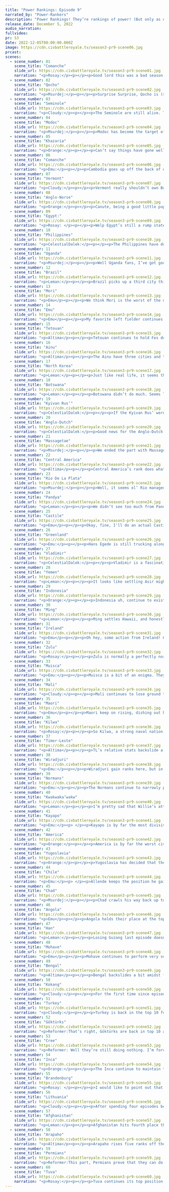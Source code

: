 ```yaml
---
title: "Power Rankings: Episode 9"
narrated_by: "Power-Rankers"
description: "Power Rankings! They’re rankings of power! (But only as of the instant of the end of the previous episode, as these are not meant to be future predictions!) Power Rankings!"
release_date: December 5, 2022
audio_narration:
fullvideo:
pr: S3
date: 2022-12-05T00:00:00.000Z
image: https://cdn.civbattleroyale.tv/season3-pr9-scene06.jpg
prcast:
scenes:
  - scene_number: 01
    scene_title: "Comanche"
    slide_url: https://cdn.civbattleroyale.tv/season3-pr9-scene01.jpg
    narration: "<p>Rosay:</p><p></p><p>Good lord this was a bad season for Comanche. No need to speak too ill for the dead, but there was nothing but ill for the Comanche this season. For reference, the power rankers expected Comanche to finish at a respectable 23, not exactly spark the world on fire but have some good moments, and maybe make a little regional empire but they did not place outside of the bottom 5 since part 1. Comanche will not be remembered often, and when they are, they will be remembered as a disappointment.</p>"
  - scene_number: 02
    scene_title: "Qocho"
    slide_url: https://cdn.civbattleroyale.tv/season3-pr9-scene02.jpg
    narration: "<p>Msurdej:</p><p></p><p>Surprise Surprise, Qocho is (still) under attack again. This time it’s (still) Tuva banging at the gates of Qarakhoja. And it seems they brought a decent enough army to take Qocho. Will Süngülüg Khagan be able to pull out a diplomatic victory and wriggle free? Or will his time finally come in the next part?</p>"
  - scene_number: 03
    scene_title: "Seminole"
    slide_url: https://cdn.civbattleroyale.tv/season3-pr9-scene03.jpg
    narration: "<p>Cloudy:</p><p></p><p>The Seminole are still alive. This has been your weekly Seminole update.</p>"
  - scene_number: 04
    scene_title: "Modoc"
    slide_url: https://cdn.civbattleroyale.tv/season3-pr9-scene04.jpg
    narration: "<p>Msurdej:</p><p></p><p>Modoc has become the target of several wars in this part, but none of them are a major threat. America is on the Wrong side of the continent, Inca would have to sail up the American coast, and North Korea would have to sail around the Pacific to reach them. So Kintpaush and Captain Jack can remain safe in their stronghold. I mean, it’s not like they can give away another city at this point.</p>"
  - scene_number: 05
    scene_title: "Khazaria"
    slide_url: https://cdn.civbattleroyale.tv/season3-pr9-scene05.jpg
    narration: "<p>Orange:</p><p></p><p>Can’t say things have gone well for ol’ Khazaria this part. Capital gone, two cities left, no army, no production, no money, really just no anything. But at least they aren’t at one city so that’s something, a something keeping them from a slightly worse rank. </p>"
  - scene_number: 06
    scene_title: "Comanche"
    slide_url: https://cdn.civbattleroyale.tv/season3-pr9-scene06.jpg
    narration: "<p>Emu:</p><p></p><p>Cambodia goes up off the back of other people in their bracket collapsing. It looks just as unlikely as ever they'll ever be anything but a city state, but for now the jungle is keeping them less threatened than the other 50s civs. Also, can we take a second to appreciate the civball? I think it's a really nice one.</p>"
  - scene_number: 07
    scene_title: "Vermont"
    slide_url: https://cdn.civbattleroyale.tv/season3-pr9-scene07.jpg
    narration: "<p>Cloudy:</p><p></p><p>Vermont really shouldn’t own Burlington anymore, but somehow they still do. I never saw a peace treaty between them and Greenland, maybe I missed it? If not, then Greenland really isn’t even trying.</p><p></p><p>Funnily enough, though, now that I look, Vermont actually has more troops than Greenland. Comeback imminent?</p>"
  - scene_number: 08
    scene_title: "Anglo-Norse"
    slide_url: https://cdn.civbattleroyale.tv/season3-pr9-scene08.jpg
    narration: "<p>Orange:</p><p></p><p>Canute, being a good little puppet of Brandenburg, has joined the coalition against Yugoslavia. Will it help them at all? Nope. Will it hinder them? Probably. Will they settle a city in the far north? Eh, doubt it. But this is all par for the Anglo-Course for the Anglo-Norse.</p>"
  - scene_number: 09
    scene_title: "Egypt:"
    slide_url: https://cdn.civbattleroyale.tv/season3-pr9-scene09.jpg
    narration: "<p>Rosay: </p><p></p><p>Welp Egypt’s still a rump state, but at least they don't have to worry about Chad for a while. Turkey does not really have a reliable way into Egypt so that war is kinda irrelevant for now. Honestly the only thing putting them above the other rumps is that they only will die if one of their neighbors invades them instead of they are about to die from an invasion. Narrator ItsTruuuuuuuuuckMonth put it best when they said “We begin today’s episode with the hollowed out husk some people call “Egypt”.”</p>"
  - scene_number: 10
    scene_title: "Philippines"
    slide_url: https://cdn.civbattleroyale.tv/season3-pr9-scene10.jpg
    narration: "<p>CelestialDalek:</p><p></p><p>The Philippines have done fewer things than sentences in this writeup. They are not going to do very well. </p>"
  - scene_number: 11
    scene_title: "Uganda"
    slide_url: https://cdn.civbattleroyale.tv/season3-pr9-scene11.jpg
    narration: "<p>Msurdej:</p><p></p><p>Well Uganda fans, I’ve got good news and bad news.  The good news is Uganda retook Mbarara.  The bad news is the city still might flip, Chad took Masaka, and now Angola is invading as well. </p>"
  - scene_number: 12
    scene_title: "Brazil"
    slide_url: https://cdn.civbattleroyale.tv/season3-pr9-scene12.jpg
    narration: "<p>Leman:</p><p></p><p>Brazil picks up a third city this week, again. But I have to say Olida is a way, worse city than Sao Salvador was. This is not a good replacement at all. As such, Brazil is still languishing at the bottom of the power rankings.</p>"
  - scene_number: 13
    scene_title: "Mori"
    slide_url: https://cdn.civbattleroyale.tv/season3-pr9-scene13.jpg
    narration: "<p>Emu</p><p></p><p>We think Mori is the worst of the dynamic trio right now. They don't have a ghost of a chance at expansion on the continent, and the horrors of northern Honshu continue to be too much for them. They have a very high expansionist bias by design, but they seem to be just...... completely ignoring it. Them's the shakes, I guess.</p>"
  - scene_number: 14
    scene_title: "Emu"
    slide_url: https://cdn.civbattleroyale.tv/season3-pr9-scene14.jpg
    narration: "<p>Emu</p><p></p><p>My favorite left fielder continues to get pitches hit right to them, as Wiradjuri declares a war they're unlikely to win again. If Wonggu has a time to shine, this is it. This may be his only real opportunity to make gains against a larger, somehow even less competent opponent. If he puts in the work, and plays his cards right, he might just come out of this with a shiny new city or two and far more interesting prospects.</p><p></p><p>Oh, who am I kidding. Yolngu will go right back to their two-city turtling the second they can.</p>"
  - scene_number: 15
    scene_title: "Tetouan"
    slide_url: https://cdn.civbattleroyale.tv/season3-pr9-scene15.jpg
    narration: "<p>Altima</p><p></p><p>Tetouan continues to hold Fes despite Mali’s best efforts, owing to both geography and some genuinely hard-fought naval victories. While they remain trapped within their geography, that geography (and Mali’s utter incompetence) at least keep them safe and outside of the bottom ten for now.</p>"
  - scene_number: 16
    scene_title: "Ainu"
    slide_url: https://cdn.civbattleroyale.tv/season3-pr9-scene16.jpg
    narration: "<p>Altima</p><p></p><p>The Ainu have three cities and thus suck. Yeah, they joined a quarter of the cylinder in war against the Koreans. They ain’t getting jack from it. They ain’t losing anything from it either though, so they’ve got that going for them I guess.</p>"
  - scene_number: 17
    scene_title: "North Korea"
    slide_url: https://cdn.civbattleroyale.tv/season3-pr9-scene17.jpg
    narration: "<p>Leman:</p><p></p><p>Just like real life, it seems that nobody really likes North Korea. By our count there are 17 civilizations at war with North Korea (28.8% of living civs). At least. I don’t even like North Korea all that much, but honestly, this feels excessive. There are weaker civs and there are civs with more warmonger penalties, why is North Korea the civ that everyone has decided to hate? Maybe Mori has a really good PR team? Maybe someone leaked stories of IRL North Korea into the cylinder?</p><p> </p><p>Regardless of why, these 17 wars are bad news for North Korea. The good news is that only three or four of them really matter (Gokturks, Ainu, Mori, and kind of Kwakwaka’wakw). The other bad news is that Gokturks are a top 10 power and have the fourth largest army in the world right now. Good luck.</p><p></p>"
  - scene_number: 18
    scene_title: "Botswana"
    slide_url: https://cdn.civbattleroyale.tv/season3-pr9-scene18.jpg
    narration: "<p>Leman:</p><p></p><p>Botswana didn’t do much. Seems like they’re slowly letting the Zulu and Angola settle South Africa, and that’s probably bad. But it's not a disaster. There are still a few more spots to settle. Could be worse, I guess.</p>"
  - scene_number: 19
    scene_title: "Kyivan Rus’"
    slide_url: https://cdn.civbattleroyale.tv/season3-pr9-scene19.jpg
    narration: "<p>CelestialDalek:</p><p></p><p>If the Kyivan Rus’ were not in Europe, they’d be looking a bit less awful. Their military could probably do wonders if they were sitting in Australia, but unfortunately they’re sandwiched between Lithuania, Yugoslavia (but separated by a mountain range, so for the purpose of wars they aren’t neighbors), and Vladimir. Their tech in their army is low, even though their science is decent, their city count is abysmal, but most importantly they’re just in a crab bucket and are about to be tipped into the bisque pot. They might pull something off, but don’t expect it.</p>"
  - scene_number: 20
    scene_title: "Anglo-Dutch"
    slide_url: https://cdn.civbattleroyale.tv/season3-pr9-scene20.jpg
    narration: "<p>CelestialDalek:</p><p>Good news for the Anglo-Dutch: they have another city. That’s about it. Brandenburg is still putting them in existential risk, Castile remains a threat, and, most importantly, they have nowhere to go. Every other civ around them, bar Castile, is trying to settle untouched lands, but the Anglo-Dutch just wanted to finish making themselves French. They just need Brandenburg to not want to become French.</p>"
  - scene_number: 21
    scene_title: "Massagetae"
    slide_url: https://cdn.civbattleroyale.tv/season3-pr9-scene21.jpg
    narration: "<p>Msurdej:</p><p></p><p>We ended the part with Massagetae with Tomyris being at war with nearly a dozen other civs, and them fighting Yemen. While Asir has taken some damage, it's not enough to make me think it’ll fall. Especially with the handful of troops in the area. And even if they capture the city, they’ll still be right next to the Permians and Afghanistan. And that’s no good.</p>"
  - scene_number: 22
    scene_title: "Central America"
    slide_url: https://cdn.civbattleroyale.tv/season3-pr9-scene22.jpg
    narration: "<p>Altima</p><p></p><p>Central America’s rank does what the civ itself is doing and goes nowhere this week, staying at a lovely 39 as the civ continues to durdle on three cities and (mostly) bad stats. They’ve got alright tech surprisingly enough, and their geography is still basically unassailable, so they get to stay at “merely bad” rather than the “utter garbage” three cities should leave them at.</p><p></p>"
  - scene_number: 23
    scene_title: "Rio De La Plata"
    slide_url: https://cdn.civbattleroyale.tv/season3-pr9-scene23.jpg
    narration: "<p>Msurdej:</p><p></p><p>Well, it seems ol’ Rio managed to pull himself out of his Cheeto dust crusted seat and do something productive. They’ve managed to settle a city behind the lines of Chile, and have a few more settlers out. It might be too little too late though, as Chile has also been sending more settlers south, and has roughly twice the army and production of RDLP. It might come down to San Jose de Martin sitting in the Falklands, waiting for death to take him as he plays WoW.</p>"
  - scene_number: 24
    scene_title: "Pandya"
    slide_url: https://cdn.civbattleroyale.tv/season3-pr9-scene24.jpg
    narration: "<p>Leman:</p><p></p><p>We didn’t see too much from Pandya this episode, but that can be okay. After giving away Tirunelveli, Pandya needed some quiet time to rebuild their stats and armies and pump out a few cities. They haven’t quite done the latter, but their lands are filled with their unique unit, the Maraval, a Spearman with an extra attack when fighting on the coasts. We’re kind of past the time where Spearmen are super relevant, but the Maraval is a strong one. Maybe it's almost time to get revenge on Bengal? </p>"
  - scene_number: 25
    scene_title: "Castile"
    slide_url: https://cdn.civbattleroyale.tv/season3-pr9-scene25.jpg
    narration: "<p>Emu</p><p></p><p>Okay, fine, I'll do an actual Castile writeup. Isabella is just about equaling the performance of every other christian Iberian civ, completely failing to expand outside her peninsula while giving up land to Tetouan of all people. Really, she's done absolutely nothing this game. Even the Anglo-Dutch look less pathetic, at least they've pulled off some stellar defense and held against all odds. I don't think it's a stretch at all to call Castile the worst Euro whose name doesn't rhyme with anglo-horse.</p>"
  - scene_number: 26
    scene_title: "Greenland"
    slide_url: https://cdn.civbattleroyale.tv/season3-pr9-scene26.jpg
    narration: "<p>Emu:</p><p></p><p>Hans Egede is still trucking along, same as it ever was, but he's starting to run out of time. His old neighbors are still as unlikely to present a real challenge as they ever were, but in from the west comes an actually competent civ to come eat their lunch. With Vermonter incompetence, Quebec should've been Greenlandic, but instead Arapaho is making strong inroads into the frozen north. Greenland had better snuff out these intrusions quick if they want any chance at long-term survival, let alone a substantial empire.</p>"
  - scene_number: 27
    scene_title: "Vladimir"
    slide_url: https://cdn.civbattleroyale.tv/season3-pr9-scene27.jpg
    narration: "<p>CelestialDalek:</p><p></p><p>Vladimir is a fascinating civ. They seem disconnected, to have poor stats, and to be cornered in between stronger neighbors. Yet they have shown themselves to be competent in wars as well as diplomacy, for they haven’t entered any stupid wars for a while. They’ve taken cities off of Turkey, a well-ranked civ, but would collapse under any other attack. Sometimes it seems like they deserve a much higher rank, sometimes much lower. We’ll see how much they oscillate as time marches on.</p>"
  - scene_number: 28
    scene_title: "Yemen"
    slide_url: https://cdn.civbattleroyale.tv/season3-pr9-scene28.jpg
    narration: "<p>Leman:</p><p></p><p>It looks like settling Asir might not have been the best idea after all. The city is surrounded, cut off from the Yemeni core and honestly, probably gonna fall next episode. Which is bad, but honestly, we should have seen this coming. All these strange exclaves settled this round are probably gonna be absorbed by neighbors sooner rather than later. Still, 8 population is a lot to lose, but with Yemen’s UB and UA, I think that lose can be recouped easily enough</p>"
  - scene_number: 29
    scene_title: "Indonesia"
    slide_url: https://cdn.civbattleroyale.tv/season3-pr9-scene29.jpg
    narration: "<p>Orange:</p><p></p><p>Indonesia uh, continue to exist? They just really like being a contender for the cylinder’s most boring civ. Somehow they’ve gotten into the 30s by barely settling and taking one defenseless city. While they’ve done that, Timor-Leste and Bengal have slowly built up nearby, and honestly unless Indonesia makes some more moves soon they will probably get completely eclipsed, luckily they still have a couple really terrible neighbors to possibly leach off of.</p>"
  - scene_number: 30
    scene_title: "Ming"
    slide_url: https://cdn.civbattleroyale.tv/season3-pr9-scene30.jpg
    narration: "<p>Leman:</p><p></p><p>Ming settles Hawaii, and honestly, I had my money on Mohave getting there first. But that’s the fun of CBR! You never know what will happen! Sometimes you think Mohave will settle Hawaii and sometimes Ming defies all expectations and settles Hawaii instead. </p>"
  - scene_number: 31
    scene_title: "Ireland"
    slide_url: https://cdn.civbattleroyale.tv/season3-pr9-scene31.jpg
    narration: "<p>Emu</p><p></p><p>Oh hey, some action from Ireland! Oh wait, never mind. Back to sleep.</p><p>(Okay, that fleet off Galway could still do some work, and the Brandenburger navy is still just as sparse, but after that performance I wouldn't count on it.)</p>"
  - scene_number: 32
    scene_title: "Zulu"
    slide_url: https://cdn.civbattleroyale.tv/season3-pr9-scene32.jpg
    narration: "<p>Rosay:</p><p></p><p>Zulu is normally a perfectly normal, maybe short of mid tier civ, but right now they could change that. Kilwa's war with Uganda is turning out to be a massive failure, and Zulu might be in just the right position to capitalize on that. Zulu's production is roughly on par with Kilwa, and their military is actually stronger too. Given that their soldier stat is A) mainly made of the Kilwalian navy and B) going to get smaller as the Uganda war takes its toll, then I can see the Zulu easily sniping a few cities off of Kilwa, hell maybe even the capital. The giant Angolan umbrella in the room is going to always stop Kilwa from being a proper top tier civ, but I can clearly see Zulu becoming a relevant global power if they play their cards right.</p>"
  - scene_number: 33
    scene_title: "Muisca"
    slide_url: https://cdn.civbattleroyale.tv/season3-pr9-scene33.jpg
    narration: "<p>Emu:</p><p></p><p>Muisca is a bit of an enigma. They're next to two undoubtedly stronger civs that can't really touch them. They have weak neighbors that are too far away for them to conquer. Their stats are decent. What are you, Nemequene???? A mid-tier, apparently. The deviation here isn't because they're particularly controversial, it's just that no one knows what to make of them at all. I guess we'll just have to wait for some real action in Northern South America to find out anything about them.</p>"
  - scene_number: 34
    scene_title: "Mali"
    slide_url: https://cdn.civbattleroyale.tv/season3-pr9-scene34.jpg
    narration: "<p>Cloudy:</p><p></p><p>Mali continues to lose ground this episode due to their flagging stats and poor performance in combat. Tetouan has now fully reasserted control over Fes, all Malian offensive operations have been beaten back, and Yugoslavia is busy settling the remaining unclaimed land near their borders. Mali has poor production, a weak army, and insufficient science, and while they still have room to expand, most of what’s left is desert. Still, confidence in Mali is not at an all time low, as they still have yet to drop below their episode 4 rank of 33rd. </p>"
  - scene_number: 35
    scene_title: "Maori"
    slide_url: https://cdn.civbattleroyale.tv/season3-pr9-scene35.jpg
    narration: "<p>Emu</p><p></p><p>Maori keep on rising, dishing out hard-hitting settles the likes of which we've never seen from a New Zealand civ, and increasing their stats and strategic positioning all the while in an Oceania with no real power besides Timor-Leste. The only problem is, their stats are still a little low. All that unhappy time really hurt them, and while they're making all the right moves to recover, they still have a while to go before they're ready to become *the* Oceanian power. Overall, though, I'd say they're doing very well right now, taking full advantage of their neighbors' mistakes in this overall weak region.</p>"
  - scene_number: 36
    scene_title: "Kilwa"
    slide_url: https://cdn.civbattleroyale.tv/season3-pr9-scene36.jpg
    narration: "<p>Rosay:</p><p></p><p>So Kilwa, a strong naval nation, sends its troops into war in Uganda, a nation that is a good turtle and is nearly landlocked, how did they expect this to go.  As of now, the Ugandan military is approaching Zanzibar, though at the worst the city just enters flip hell like Mbarara, the other constantly flipping city. The Ugandan war will likely serve as a giant meatgrinder, and if it continues, said meatgrinder could have long term effects. Kilwa is presumably using valuable time to build units that will die in 10 or so turns, when they could be building, well buildings, that increase their science output, out taking out a relatively easier target in Yemen. Now their military industrial complex is weaker than their main rival Angola, Chad, and somehow even the Zulu. Right now, they should peace out ASAP and go back to building up to prevent being stackwiped by their neighbors.</p>"
  - scene_number: 37
    scene_title: "Timor-Leste"
    slide_url: https://cdn.civbattleroyale.tv/season3-pr9-scene37.jpg
    narration: "<p>Altima</p><p></p><p>TL’s relative stats backslide a bit this part, and their ranking follows suit. While still a respectable power in their theater, their complete inaction as other powers consolidate does them no favors. There’s still time for them to get rolling again, so they stay in the upper half, but they do need to start acting soon if they want to keep it that way.</p>"
  - scene_number: 38
    scene_title: "Wiradjuri"
    slide_url: https://cdn.civbattleroyale.tv/season3-pr9-scene38.jpg
    narration: "<p>Emu:</p><p></p><p>Wiradjuri gain ranks here, but in my opinion they've ceased to be the greatest power in Australia. Letting their own continent get settled in two separate places while still having a smaller army than their low-tier neighbor with two cities is absolutely humiliating, and on top of that there's a strong civ in Indonesia! East Australian civs basically have the continent handed to them on a platter, and here it looks like Windradyne is currently dropping the ball in a way few in CBR history have.</p>"
  - scene_number: 39
    scene_title: "Normans"
    slide_url: https://cdn.civbattleroyale.tv/season3-pr9-scene39.jpg
    narration: "<p>Emu:</p><p></p><p>The Normans continue to narrowly pull off defenses of their more far-flung territories, which bodes well for their ability to navigate their current situation. Their main problem right now is that they're too spread out, and if they can just buy themselves time enough to build up a solid military, they can alleviate that problem. Fortunately, buying time appears to be just what they're doing, as they keep a Cypriot city that was brought down to black. The zealous Guiscard has a long way to go, but I'd say things are looking up.</p>"
  - scene_number: 40
    scene_title: "Kwakwaka’wakw"
    slide_url: https://cdn.civbattleroyale.tv/season3-pr9-scene40.jpg
    narration: "<p>Leman:</p><p></p><p>I’m pretty sad that Willie’s attack on North Korea ended in disappointment but the war is still going on. Now that everyone and their mother is at war with North Korea, so who knows? Maybe North Korea will lose their entire army and hand over a city.</p>"
  - scene_number: 41
    scene_title: "Kayapo"
    slide_url: https://cdn.civbattleroyale.tv/season3-pr9-scene41.jpg
    narration: "<p>Emu:</p><p> </p><p>Kayapo is by far the most divisive civ in the rankings. Some think they belong near the top 10, some think mid-30s. As someone with a lot of confidence in them (despite how much I hate them; I'm still holding a grudge for what Marajoara did to Gran Colombia), let me explain why that is. Stats. Stats for *days*. All of them. Population, food, tech, even their historically-bad production is now 18th. They're hilariously ahead in tech, fielding both compbows and pikes in an era where most civs are lucky to have one or the other. And, get this, they're beelining Education. So their science is about to get even MORE ridiculous. The main concern right now is their relative inactivity, but does that really matter much in a phase of the game where the Amazon is impenetrable anyway?</p>"
  - scene_number: 42
    scene_title: "America"
    slide_url: https://cdn.civbattleroyale.tv/season3-pr9-scene42.jpg
    narration: "<p>Orange:</p><p></p><p>America is by far the worst civ with 9 cities. I have no idea how they are doing this, but their stats are just kinda bad? Most notably though is their terrible production. Despite their numerous conquests so far, it still feels like they will get rolled over once Arapaho and Cree decide to have a proper war with the Yanks. America has the cities, they just need to get more of everything else if they want to be able to become the victor of North America. </p>"
  - scene_number: 43
    scene_title: "Yugoslavia"
    slide_url: https://cdn.civbattleroyale.tv/season3-pr9-scene43.jpg
    narration: "<p>Orange:</p><p></p><p>Yugoslavia has decided that they need to get out of Europe, and instead of conquering their way out they have instead chosen to settle the Sahara. It’s a bold strategy, but it just might work given that they are still ranked above the Normans who just can’t seem to get out of debt. However it would be almost impossible for Yugoslavia to hold their Saharan colony should it be attacked, so they better keep focusing on their main empire for now lest they find the Mediterranean the stronger power yet again.</p>"
  - scene_number: 44
    scene_title: "Chile"
    slide_url: https://cdn.civbattleroyale.tv/season3-pr9-scene44.jpg
    narration: "<p>Emu:</p><p> </p><p>Allende keeps the position he gained last part because nothing substantial really happened to him this part. La Plata fit in some description of forward settle, but there were a couple Chilean settles too. They lost La Sirena, but that was never really going to be anything more than a joke about how popular it was anyway. All in all, very mediocre part for the only normal civ in a weird continent.</p>"
  - scene_number: 45
    scene_title: "Chad"
    slide_url: https://cdn.civbattleroyale.tv/season3-pr9-scene45.jpg
    narration: "<p>Msurdej:</p><p></p><p>Chad crawls his way back up to his highest rank they’ve gotten since Part 0. By gobbling up pieces of Uganda, Idriss is continuing to make themselves into a regional power in Africa. Whether this will be enough to make them strong enough to take on Angola or even Kilwa and Mali remains to be seen though.</p>"
  - scene_number: 46
    scene_title: "Angola"
    slide_url: https://cdn.civbattleroyale.tv/season3-pr9-scene46.jpg
    narration: "<p>Emu</p><p></p><p>Angola holds their place at the top of the African rankings, but only just. Chad rockets up to just a place behind them, highlighting the fact that they're kind of stagnating. Their last war with the far-inferior Botswana was a wash, and aside from fitting in another city, Savimbi hasn't really been doing the extra work to make himself truly dominant in a weak Africa. Overall, the word I'd use to describe Angola is..... Competent. Nothing more, nothing less. They'll be there until someone really good comes along.</p>"
  - scene_number: 47
    scene_title: "Han"
    slide_url: https://cdn.civbattleroyale.tv/season3-pr9-scene47.jpg
    narration: "<p>Leman:</p><p></p><p>Losing Guzang last episode doesn’t seem to have phased Han much really. They’ve continued chugging along, founding another city and keeping their stats well within the top tier. They’re trailing the leaders in all stats, which is why Han has consistently been missing out on the top ten, but by no means does that mean they’re doing poorly. With Central Asia being empty Han has plenty more opportunities to expand and impress.</p>"
  - scene_number: 48
    scene_title: "Mohave"
    slide_url: https://cdn.civbattleroyale.tv/season3-pr9-scene48.jpg
    narration: "<p>Emu</p><p></p><p>Mohave continues to perform very solidly. This part, we mostly saw their unexpectedly large navy highlighted, but their strength on land is nothing to sneeze at either, even when compared to the Arapaho next door. The list of players in Oceania continues to get weirder as we see a massive fleet from them circling the Hawaiian islands, just itching for a naval war. Maybe they're even headed to North Korea, which is the only person they're at war with right now. Their army does look a little thin on the ground, but stats say they're right on par with where they should be. Their place in North America is kind of interesting: they're not an instant superpower like Cree or Arapaho, and they're not a coast-hugger like Kwak. There's no one area in which I can say they're not strong, but they're not really dominant in anything either. All in all, perfect for the high teens.</p>"
  - scene_number: 49
    scene_title: "Bengal"
    slide_url: https://cdn.civbattleroyale.tv/season3-pr9-scene49.jpg
    narration: "<p>Altima</p><p></p><p>Bengal backslides a bit amidst fears of stagnation- statistically they’re falling behind Afghanistan, and positionally, Kokang is utterly unassailable despite Bengal’s slight lead in some stats. To get out of here, they’d need to bulk up within their core, focusing down hard on science and military buildup, and then take advantage of a weak moment in their neighbors- a Turkey/Afghanistan war, for example. It’s not impossible, but the odds are long enough that Bengal has been bunted out of the top 10.</p>"
  - scene_number: 50
    scene_title: "Kokang"
    slide_url: https://cdn.civbattleroyale.tv/season3-pr9-scene50.jpg
    narration: "<p>Cloudy:</p><p></p><p>For the first time since episode 3, Kokang is out of the top 10, albeit not through any fault of their own. Olive Yang continued to settle new cities at a brisk pace, but we just decided we like other civs more, I guess. Still, at this stage of the game 11th is perfectly respectable, and there aren’t really any warning signs flashing here.</p>"
  - scene_number: 51
    scene_title: "Turkey"
    slide_url: https://cdn.civbattleroyale.tv/season3-pr9-scene51.jpg
    narration: "<p>Cloudy:</p><p></p><p>Turkey is back in the top 10 for the second time, as Ataturk’s continued settling and expansive empire convince the power rankers that the loss of Adana to Vladimir is probably not that important in the long run. One thing to keep an eye on, though, are Turkey’s stats—after a brief spike a couple episodes ago, they’ve fallen to 17th overall, in part because they don’t have many units left. If you were to scroll down the info sheet, you’d have to get all the way to Greenland in 45th before you’d find a civ with a smaller army. Ataturk is presumably counting on geography to protect him from invaders, but that will only work for so long.</p>"
  - scene_number: 52
    scene_title: "Göktürks"
    slide_url: https://cdn.civbattleroyale.tv/season3-pr9-scene52.jpg
    narration: "<p>Reformer:That’s right, Göktürks are back in top 10 after vacationing elsewhere for half a dozen parts. For a second there it really looked like they’d end up being a mid-tier civ by the midgame (though there’s still a chance!), but they’ve really improved out of nowhere. Their stats are worthy of a top 10 civ, and they actually have a positive war record thanks to that 7-turn war against the Han. But I must nitpick. I absolutely must. For this civ has godawful science compared to their competitors. They’re at 15 techs and a horrifying 61 effective science, and when you border two other top 10 contenders, that matters a lot. So if you’re a fan of this civ you better hope they can fix this asap or else this is gonna get painful real soon. </p>"
  - scene_number: 53
    scene_title: "Cree"
    slide_url: https://cdn.civbattleroyale.tv/season3-pr9-scene53.jpg
    narration: "<p>Reformer: Well they’re still doing nothing. I’m forced to rank this boring civ high because they JUST MIGHT do something with all these stats and military even if they’d have to pick between Arapaho who has the production base to stalemate a long-term war, and the Kwak who have employed mountains to do their defense for them. Either way sounds rough. But there is a chance. Killing Comanche has netted Arapaho a hefty warmonger malus, and if America and/or Mohave joined in, Arapaho would absolutely lose, and Cree would be the biggest winner. Soooo…maybe? I’m not holding my breath.</p>"
  - scene_number: 54
    scene_title: "Inca"
    slide_url: https://cdn.civbattleroyale.tv/season3-pr9-scene54.jpg
    narration: "<p>Orange:</p><p></p><p>The Inca continue to maintain the best stats in South America by quite a margin. However their tech level is surprisingly shit. I don’t really know what’s up with that, they have good enough effective science, good enough pop, but just low techs. If they keep this up then Kayapo might be able to run them over, and I don’t think Kayapo will do anything in this game so that’s quite a statement. Boost up that science Tupac and you’ll get back into the top 5.</p>"
  - scene_number: 55
    scene_title: "Brandenburg"
    slide_url: https://cdn.civbattleroyale.tv/season3-pr9-scene55.jpg
    narration: "<p>Rosay: </p><p></p><p>I would like to point out that deciding who was the better European civ between Lithuania and Brandenburg was so close, literally a singular rank chance on any power ranker would result in a tie, two resulting in a flip. While I personally had Lithuania over Bradenburg, I can see why many others did the opposite. The biggest reason for Brandenburg being rated over Lithuania by some PRs was the overall competition of Bradenburg compared to that of Lithuania. While Lithuania can take Vladimir without too much pressure, while having to deal with the Permians, While Brandenburg can easily take the majority of Western Europe, which is essentially free land to them. Another major factor is their historically strong AI, which was actually the biggest factor behind their part 0 placement. We have already seen this in effect, when Brandenburg just decided to “go around the Anglo Norse” and reclaim top tier status, and we may see it again if war is to be declared. But hey Lithuania has their own pros and cons, to be shown by our Lithuania writer. Take it away.</p>"
  - scene_number: 56
    scene_title: "Lithuania"
    slide_url: https://cdn.civbattleroyale.tv/season3-pr9-scene56.jpg
    narration: "<p>Cloudy:</p><p></p><p>After spending four episodes behind Brandenburg, Lithuania once again finds itself in the enviable position of top dog in Europe. While Brandenburg gets bogged down in numerous wars, running the risk of overextension, Lithuania continues to build new cities, new units, and more, rising up the stats while crowding out their less ambitious neighbors. Gedeminas isn’t declaring wars all over the place; instead he’s building up and will strike when the time is right. As for who between Brandenburg and Lithuania will come out on top—that remains to be seen.</p>"
  - scene_number: 57
    scene_title: "Afghanistan"
    slide_url: https://cdn.civbattleroyale.tv/season3-pr9-scene57.jpg
    narration: "<p>Leman:</p><p></p><p>Afghanistan hits fourth place this week, after continuing to bolster its stats, despite not having the most active episode ever. Those stats improvements are impressive though. Afghanistan has the largest army, the third most cities (tied with Brandenburg), the second most effective science, and the third most techs. In fact, their lowest major stat, production is still well within the top ten. They’ve also just picked up Civil Service, so they have one of the most advanced units in the game, Pikeman, but also all of their riverside farms (and they have a lot) are going to be producing extra food. To top it all off, unlike some other stats monsters, Afghanistan still has a whole bunch of room left to settle! Honestly, expect to see Afghanistan up here for a while.</p>"
  - scene_number: 58
    scene_title: "Arapaho"
    slide_url: https://cdn.civbattleroyale.tv/season3-pr9-scene58.jpg
    narration: "<p>Altima</p><p></p><p>Arapaho rises five ranks off the murder of the Comanche. However, this rise is not without discontent. Some believe it to be premature- while their production and city count are pretty good, their population and tech progress are kinda bad, and they’ve sorta murdered their only easy target in reach. All other nearby civs are either near-peer (Cree) or blocked by hell terrain. Still, they have a commanding hold on the central US, one that could easily springboard them further if they play their cards right.</p>"
  - scene_number: 59
    scene_title: "Permians"
    slide_url: https://cdn.civbattleroyale.tv/season3-pr9-scene59.jpg
    narration: "<p>Reformer:This part, Permians prove that they can do more than merely build settlers and wage war. When before, their stats were subpar compared to other top tier civs, now they have turned to improving internal strength, to great success. All their important stats, from production and science to food and pop, are truly worthy of a top 5 civ, now. Their numerous cities still have great potential for growth just as well. However, there is one very key reason for why they are not back to #1 this part. After the Khazarian campaign, the Permian army is rather small compared to the army of their rival’s in Tuva. A well-timed war declaration could wreak havoc in eastern Permian lands, and even the Massagetae army could deal damage at this point. But as the Khazarian war dies down, I would expect current trends to continue, and Permians will retake their rightful position at the top.</p>"
  - scene_number: 60
    scene_title: "Tuva"
    slide_url: https://cdn.civbattleroyale.tv/season3-pr9-scene60.jpg
    narration: "<p>Rosay:</p><p></p><p>Tuva continues its top position streak (of two, granted), this time by a more decisive margin. There's a lot of good reasons why, the big one being their stats. As we reach further into the game where stat gaps become more relevant, Tuva almost has the largest military and the largest production, which are the two most important stats to have when waging wars (tech advantage is included in the military might ratings). Additionally, there is still room for growth too, as there is plenty of settleable land, and Tuva has two settlers in the chamber to expand, and those are just the ones they have on the field right now. Military expansion is viable for Tuva too, and Qocho is learning that in the slow and steady siege of Quarkhoja. There still is the obvious issue however of strong neighbors, though that is consistent with all of the other top tier civs. The difference with Tuva however, is that there is a viable way to objectively outclass the majority of their neighbors, the massive and still growing production of the empire. All in all, Tuva outclasses all of their powerful neighbors by enough of a margin to justify their number one placing.</p>"
---
```


